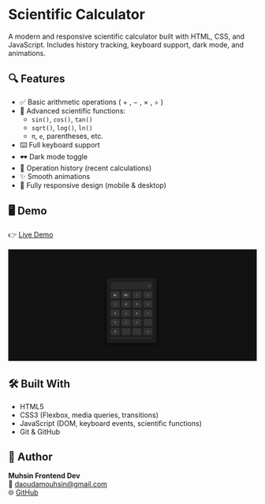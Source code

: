 # Scientific Calculator

A modern and responsive scientific calculator built with HTML, CSS, and JavaScript. Includes history tracking, keyboard support, dark mode, and animations.

## 🔍 Features

- ✅ Basic arithmetic operations ( + , − , × , ÷ )
- 🧮 Advanced scientific functions: 
  - `sin()`, `cos()`, `tan()`
  - `sqrt()`, `log()`, `ln()`
  - `π`, `e`, parentheses, etc.
- ⌨️ Full keyboard support
- 🕶️ Dark mode toggle
- 🧠 Operation history (recent calculations)
- ✨ Smooth animations
- 📱 Fully responsive design (mobile & desktop)

## 🖥️ Demo

👉 [Live Demo](https://muhsin-eng.github.io/scientific-calculator)

![screenshot](./screenshot.png)

## 🛠️ Built With

- HTML5  
- CSS3 (Flexbox, media queries, transitions)  
- JavaScript (DOM, keyboard events, scientific functions)  
- Git & GitHub  

## 🙋 Author

**Muhsin Frontend Dev**  
📧 daoudamouhsin@gmail.com  
🌐 [GitHub](https://github.com/Muhsin-eng)
